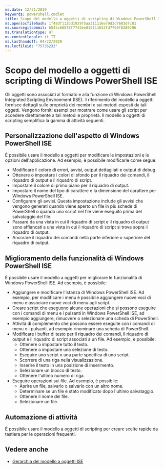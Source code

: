 ```yaml
---
ms.date: 12/31/2019
keywords: powershell,cmdlet
title: Scopo del modello a oggetti di scripting di Windows PowerShell ISE
ms.openlocfilehash: 1f48df112bd19297baa311116e79d3d7603d7c81
ms.sourcegitcommit: 6545c60578f7745be015111052fd7769f8289296
ms.translationtype: HT
ms.contentlocale: it-IT
ms.lasthandoff: 04/22/2020
ms.locfileid: "75736233"
---
```

# <a name="purpose-of-the-windows-powershell-ise-scripting-object-model"></a>Scopo del modello a oggetti di scripting di Windows PowerShell ISE

Gli oggetti sono associati al formato e alla funzione di Windows PowerShell Integrated Scripting Environment (ISE). Il riferimento del modello a oggetti fornisce dettagli sulle proprietà dei membri e sui metodi esposti da tali oggetti. Vengono forniti esempi per mostrare come usare gli script per accedere direttamente a tali metodi e proprietà. Il modello a oggetti di scripting semplifica la gamma di attività seguenti.

## <a name="customizing-the-appearance-of-windows-powershell-ise"></a>Personalizzazione dell'aspetto di Windows PowerShell ISE

È possibile usare il modello a oggetti per modificare le impostazioni e le opzioni dell'applicazione. Ad esempio, è possibile modificarle come segue:

- Modificare il colore di errori, avvisi, output dettagliati e output di debug.
- Ottenere o impostare i colori di sfondo per il riquadro dei comandi, il riquadro di output e il riquadro di script.
- Impostare il colore di primo piano per il riquadro di output.
- Impostare il nome del tipo di carattere e la dimensione del carattere per Windows PowerShell ISE.
- Configurare gli avvisi. Questa impostazione include gli avvisi che vengono generati quando viene aperto un file in più schede di PowerShell o quando uno script nel file viene eseguito prima del salvataggio del file.
- Passare da una vista in cui il riquadro di script e il riquadro di output sono affiancati a una vista in cui il riquadro di script si trova sopra il riquadro di output.
- Ancorare il riquadro dei comandi nella parte inferiore o superiore del riquadro di output.

## <a name="enhancing-the-functionality-of-windows-powershell-ise"></a>Miglioramento della funzionalità di Windows PowerShell ISE

È possibile usare il modello a oggetti per migliorare le funzionalità di Windows PowerShell ISE. Ad esempio, è possibile:

- Aggiungere e modificare l'istanza di Windows PowerShell ISE. Ad esempio, per modificare i menu è possibile aggiungere nuove voci di menu e associare nuove voci di menu agli script.
- Creare script che eseguono alcune operazioni che si possono eseguire con i comandi di menu e i pulsanti in Windows PowerShell ISE, ad esempio aggiungere, rimuovere o selezionare una scheda di PowerShell.
- Attività di complemento che possono essere eseguite con i comandi di menu e i pulsanti, ad esempio rinominare una scheda di PowerShell.
- Modificare i buffer di testo per il riquadro dei comandi, il riquadro di output e il riquadro di script associati a un file. Ad esempio, è possibile:
  - Ottenere o impostare tutto il testo.
  - Ottenere o impostare una selezione di testo.
  - Eseguire uno script o una parte specifica di uno script.
  - Scorrere di una riga nella visualizzazione.
  - Inserire il testo in una posizione di inserimento.
  - Selezionare un blocco di testo.
  - Ottenere l'ultimo numero di riga.
- Eseguire operazioni sui file. Ad esempio, è possibile:
  - Aprire un file, salvarlo o salvarlo con un altro nome.
  - Determinare se un file è stato modificato dopo l'ultimo salvataggio.
  - Ottenere il nome del file.
  - Selezionare un file.

## <a name="automating-tasks"></a>Automazione di attività

È possibile usare il modello a oggetti di scripting per creare scelte rapide da tastiera per le operazioni frequenti.

## <a name="see-also"></a>Vedere anche

- [Gerarchia del modello a oggetti ISE](The-ISE-Object-Model-Hierarchy.md)
